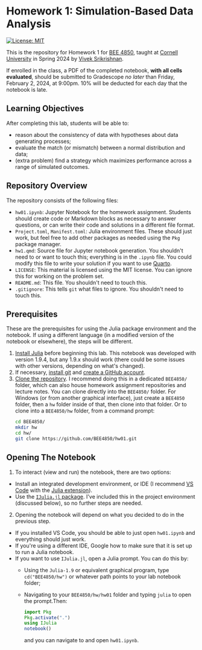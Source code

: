 # Homework 1: Simulation-Based Data Analysis

[![License: MIT](https://img.shields.io/badge/License-MIT-yellow.svg)](https://opensource.org/licenses/MIT)

This is the repository for Homework 1 for [BEE 4850](https://viveks.me/simulation-data-analysis), taught at [Cornell University](https://cornell.edu) in Spring 2024 by [Vivek Srikrishnan](https://viveks.me).

If enrolled in the class, a PDF of the completed notebook, **with all cells evaluated**, should be submitted to Gradescope *no later* than Friday, February 2, 2024, at 9:00pm. 10% will be deducted for each day that the notebook is late.

## Learning Objectives

After completing this lab, students will be able to:

- reason about the consistency of data with hypotheses about data generating processes;
- evaluate the match (or mismatch) between a normal distribution and data;
- (extra problem) find a strategy which maximizes performance across a range of simulated outcomes.

## Repository Overview

The repository consists of the following files:

- `hw01.ipynb`: Jupyter Notebook for the homework assignment. Students should create code or Markdown blocks as necessary to answer questions, or can write their code and solutions in a different file format. 
- `Project.toml`, `Manifest.toml`: Julia environment files. These should just work, but feel free to add other packages as needed using the `Pkg` package manager. 
- `hw1.qmd`: Source file for Jupyter notebook generation. You shouldn't need to or want to touch this; everything is in the `.ipynb` file. You could modify this file to write your solution if you want to use [Quarto](https://quarto.org/).
- `LICENSE`: This material is licensed using the MIT license. You can ignore this for working on the problem set.
- `README.md`: This file. You shouldn't need to touch this.
- `.gitignore`: This tells `git` what files to ignore. You shouldn't need to touch this.

## Prerequisites

These are the prerequisites for using the Julia package environment and the notebook. If using a different language (in a modified version of the notebook or elsewhere), the steps will be different.

1. [Install Julia](https://julialang.org/downloads/) before beginning this lab. This notebook was developed with version 1.9.4, but any 1.9.x should work (there could be some issues with other versions, depending on what's changed).
2. If necessary, [install git](https://happygitwithr.com/install-git.html) and [create a GitHub account](https://github.com). 
3. [Clone the repository](https://docs.github.com/en/repositories/creating-and-managing-repositories/cloning-a-repository). I recommend doing this in a dedicated `BEE4850/` folder, which can also house homework assignment repositories and lecture notes. You can clone directly into the `BEE4850/` folder.   For Windows (or from another graphical interface), just create a `BEE4850` folder, then a `hw` folder inside of that, then clone into that folder. Or to clone into a `BEE4850/hw` folder, from a command prompt:
    ```bash
    cd BEE4850/
    mkdir hw
    cd hw/
    git clone https://github.com/BEE4850/hw01.git
    ```

## Opening The Notebook

1. To interact (view and run) the notebook, there are two options:
  - Install an integrated development environment, or IDE (I recommend [VS Code](https://code.visualstudio.com/) with the [Julia extension](https://marketplace.visualstudio.com/items?itemName=julialang.language-julia)). 
  - Use the [`IJulia.jl` package](https://github.com/JuliaLang/IJulia.jl). I've included this in the project environment (discussed below), so no further steps are needed.  
2. Opening the notebook will depend on what you decided to do in the previous step. 
  - If you installed VS Code, you should be able to just open `hw01.ipynb` and everything should just work. 
  - If you're using a different IDE, Google how to make sure that it is set up to run a Julia notebook.
  - If you want to use `IJulia.jl`, open a Julia prompt. You can do this by:
    - Using the `Julia-1.9` or equivalent graphical program, type `cd("BEE4850/hw")` or whatever path points to your lab notebook folder;
    - Navigating to your `BEE4850/hw/hw01` folder and typing `julia` to open the prompt.Then:
    
      ```julia
      import Pkg
      Pkg.activate(".")
      using IJulia
      notebook()
      ```
      and you can navigate to and open `hw01.ipynb`.
